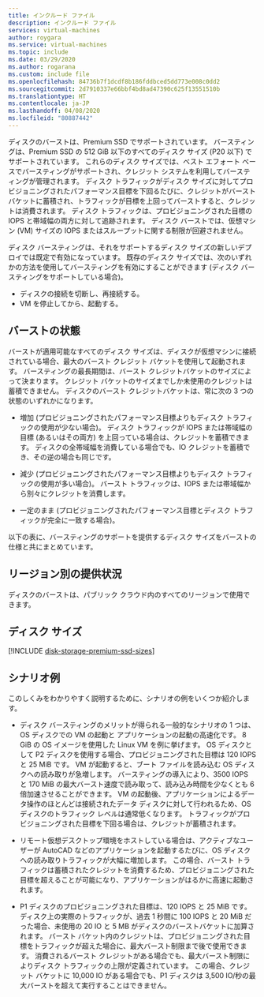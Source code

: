 ```yaml
---
title: インクルード ファイル
description: インクルード ファイル
services: virtual-machines
author: roygara
ms.service: virtual-machines
ms.topic: include
ms.date: 03/29/2020
ms.author: rogarana
ms.custom: include file
ms.openlocfilehash: 84736b7f1dcdf8b186fddbced5dd773e008c0dd2
ms.sourcegitcommit: 2d7910337e66bbf4bd8ad47390c625f13551510b
ms.translationtype: HT
ms.contentlocale: ja-JP
ms.lasthandoff: 04/08/2020
ms.locfileid: "80887442"
---
```

ディスクのバーストは、Premium SSD でサポートされています。 バースティングは、Premium SSD の 512 GiB 以下のすべてのディスク サイズ (P20 以下) でサポートされています。 これらのディスク サイズでは、ベスト エフォート ベースでバースティングがサポートされ、クレジット システムを利用してバースティングが管理されます。 ディスク トラフィックがディスク サイズに対してプロビジョニングされたパフォーマンス目標を下回るたびに、クレジットがバースト バケットに蓄積され、トラフィックが目標を上回ってバーストすると、クレジットは消費されます。 ディスク トラフィックは、プロビジョニングされた目標の IOPS と帯域幅の両方に対して追跡されます。 ディスク バーストでは、仮想マシン (VM) サイズの IOPS またはスループットに関する制限が回避されません。

ディスク バースティングは、それをサポートするディスク サイズの新しいデプロイでは既定で有効になっています。 既存のディスク サイズでは、次のいずれかの方法を使用してバースティングを有効にすることができます (ディスク バースティングをサポートしている場合)。

- ディスクの接続を切断し、再接続する。
- VM を停止してから、起動する。

## <a name="burst-states"></a>バーストの状態

バーストが適用可能なすべてのディスク サイズは、ディスクが仮想マシンに接続されている場合、最大のバースト クレジット バケットを使用して起動されます。 バースティングの最長期間は、バースト クレジットバケットのサイズによって決まります。 クレジット バケットのサイズまでしか未使用のクレジットは蓄積できません。 ディスクのバースト クレジットバケットは、常に次の 3 つの状態のいずれかになります。 

- 増加 (プロビジョニングされたパフォーマンス目標よりもディスク トラフィックの使用が少ない場合)。 ディスク トラフィックが IOPS または帯域幅の目標 (あるいはその両方) を上回っている場合は、クレジットを蓄積できます。 ディスクの全帯域幅を消費している場合でも、IO クレジットを蓄積でき、その逆の場合も同じです。  

- 減少 (プロビジョニングされたパフォーマンス目標よりもディスク トラフィックの使用が多い場合)。 バースト トラフィックは、IOPS または帯域幅から別々にクレジットを消費します。 

- 一定のまま (プロビジョニングされたパフォーマンス目標とディスク トラフィックが完全に一致する場合)。 

以下の表に、バースティングのサポートを提供するディスク サイズをバーストの仕様と共にまとめています。

## <a name="regional-availability"></a>リージョン別の提供状況

ディスクのバーストは、パブリック クラウド内のすべてのリージョンで使用できます。

## <a name="disk-sizes"></a>ディスク サイズ

[!INCLUDE [disk-storage-premium-ssd-sizes](disk-storage-premium-ssd-sizes.md)]

## <a name="example-scenarios"></a>シナリオ例

このしくみをわかりやすく説明するために、シナリオの例をいくつか紹介します。

- ディスク バースティングのメリットが得られる一般的なシナリオの 1 つは、OS ディスクでの VM の起動と アプリケーションの起動の高速化です。 8 GiB の OS イメージを使用した Linux VM を例に挙げます。 OS ディスクとして P2 ディスクを使用する場合、プロビジョニングされた目標は 120 IOPS と 25 MiB です。 VM が起動すると、ブート ファイルを読み込む OS ディスクへの読み取りが急増します。 バースティングの導入により、3500 IOPS と 170 MiB の最大バースト速度で読み取って、読み込み時間を少なくとも 6 倍加速させることができます。 VM の起動後、アプリケーションによるデータ操作のほとんどは接続されたデータ ディスクに対して行われるため、OS ディスクのトラフィック レベルは通常低くなります。 トラフィックがプロビジョニングされた目標を下回る場合は、クレジットが蓄積されます。

- リモート仮想デスクトップ環境をホストしている場合は、アクティブなユーザーが AutoCAD などのアプリケーションを起動するたびに、OS ディスクへの読み取りトラフィックが大幅に増加します。 この場合、バースト トラフィックは蓄積されたクレジットを消費するため、プロビジョニングされた目標を超えることが可能になり、アプリケーションがはるかに高速に起動されます。

- P1 ディスクのプロビジョニングされた目標は、120 IOPS と 25 MiB です。 ディスク上の実際のトラフィックが、過去 1 秒間に 100 IOPS と 20 MiB だった場合、未使用の 20 IO と 5 MB がディスクのバーストバケットに加算されます。 バースト バケット内のクレジットは、プロビジョニングされた目標をトラフィックが超えた場合に、最大バースト制限まで後で使用できます。 消費されるバースト クレジットがある場合でも、最大バースト制限によりディスク トラフィックの上限が定義されています。 この場合、クレジット バケットに 10,000 IO がある場合でも、P1 ディスクは 3,500 IO/秒の最大バーストを超えて実行することはできません。  
